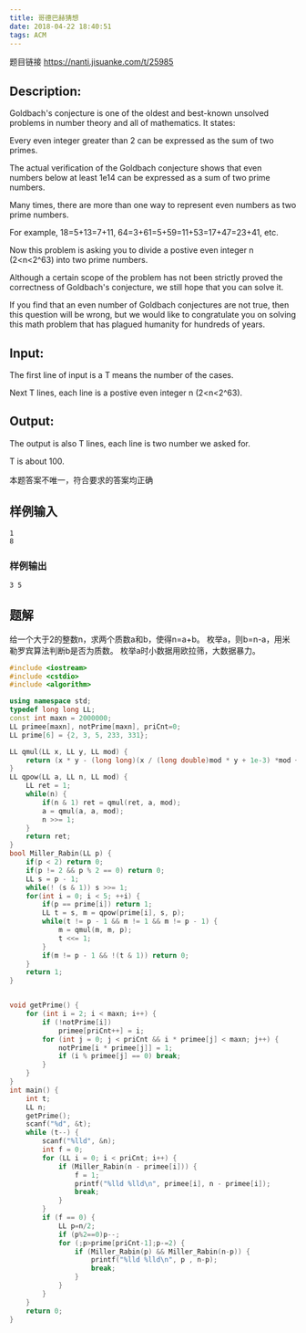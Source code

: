 ```yaml
---
title: 哥德巴赫猜想
date: 2018-04-22 18:40:51
tags: ACM
---
```



题目链接 https://nanti.jisuanke.com/t/25985

## Description:

Goldbach's conjecture is one of the oldest and best-known unsolved problems in number theory and all of mathematics. It states:

Every even integer greater than 2 can be expressed as the sum of two primes.

The actual verification of the Goldbach conjecture shows that even numbers below at least 1e14 can be expressed as a sum of two prime numbers. 

Many times, there are more than one way to represent even numbers as two prime numbers. 

For example, 18=5+13=7+11, 64=3+61=5+59=11+53=17+47=23+41, etc.

Now this problem is asking you to divide a postive even integer n (2<n<2^63) into two prime numbers.

Although a certain scope of the problem has not been strictly proved the correctness of Goldbach's conjecture, we still hope that you can solve it. 

If you find that an even number of Goldbach conjectures are not true, then this question will be wrong, but we would like to congratulate you on solving this math problem that has plagued humanity for hundreds of years.

## Input:

The first line of input is a T means the number of the cases.

Next T lines, each line is a postive even integer n (2<n<2^63).

## Output:

The output is also T lines, each line is two number we asked for.

T is about 100.

本题答案不唯一，符合要求的答案均正确

## 样例输入
```
1
8
```
### 样例输出
```
3 5
```
## 题解
给一个大于2的整数n，求两个质数a和b，使得n=a+b。
枚举a，则b=n-a，用米勒罗宾算法判断b是否为质数。
枚举a时小数据用欧拉筛，大数据暴力。


``` c++
#include <iostream>
#include <cstdio>
#include <algorithm>

using namespace std;
typedef long long LL;
const int maxn = 2000000;
LL primee[maxn], notPrime[maxn], priCnt=0;
LL prime[6] = {2, 3, 5, 233, 331};

LL qmul(LL x, LL y, LL mod) {
    return (x * y - (long long)(x / (long double)mod * y + 1e-3) *mod + mod) % mod;
}
LL qpow(LL a, LL n, LL mod) {
    LL ret = 1;
    while(n) {
        if(n & 1) ret = qmul(ret, a, mod);
        a = qmul(a, a, mod);
        n >>= 1;
    }
    return ret;
}
bool Miller_Rabin(LL p) {
    if(p < 2) return 0;
    if(p != 2 && p % 2 == 0) return 0;
    LL s = p - 1;
    while(! (s & 1)) s >>= 1;
    for(int i = 0; i < 5; ++i) {
        if(p == prime[i]) return 1;
        LL t = s, m = qpow(prime[i], s, p);
        while(t != p - 1 && m != 1 && m != p - 1) {
            m = qmul(m, m, p);
            t <<= 1;
        }
        if(m != p - 1 && !(t & 1)) return 0;
    }
    return 1;
}


void getPrime() {
    for (int i = 2; i < maxn; i++) {
        if (!notPrime[i])
            primee[priCnt++] = i;
        for (int j = 0; j < priCnt && i * primee[j] < maxn; j++) {
            notPrime[i * primee[j]] = 1;
            if (i % primee[j] == 0) break;
        }
    }
}
int main() {
    int t;
    LL n;
    getPrime();
    scanf("%d", &t);
    while (t--) {
        scanf("%lld", &n);
        int f = 0;
        for (LL i = 0; i < priCnt; i++) {
            if (Miller_Rabin(n - primee[i])) {
                f = 1;
                printf("%lld %lld\n", primee[i], n - primee[i]);
                break;
            }
        }
        if (f == 0) {
            LL p=n/2;
            if (p%2==0)p--;
            for (;p>prime[priCnt-1];p-=2) {
                if (Miller_Rabin(p) && Miller_Rabin(n-p)) {
                    printf("%lld %lld\n", p , n-p);
                    break;
                }
            }
        }
    }
    return 0;
}
```

